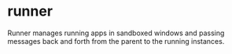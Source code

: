runner
======

Runner manages running apps in sandboxed windows and passing messages back and forth from the parent to the running instances.
